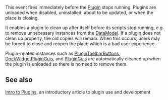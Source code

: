 This event fires immediately before the [Plugin](https://developer.roblox.com/en-us/api-reference/class/Plugin) stops running. Plugins are unloaded when disabled, uninstalled, about to be updated, or when the place is closing.

It enables a plugin to clean up after itself before its scripts stop running, e.g. to remove unnecessary instances from the [DataModel](https://developer.roblox.com/en-us/api-reference/class/DataModel). If a plugin does not clean up properly, the old copies will remain. When this occurs, users may be forced to close and reopen the place which is a bad user experience.

Plugin-related instances such as [PluginToolbarButtons](https://developer.roblox.com/en-us/api-reference/class/PluginToolbarButton), [DockWidgetPluginGuis](https://developer.roblox.com/en-us/api-reference/class/DockWidgetPluginGui), and [PluginGuis](https://developer.roblox.com/en-us/api-reference/class/PluginGui) are automatically cleaned up when the plugin is unloaded so there is no need to remove them.

See also
--------

[Intro to Plugins](https://developer.roblox.com/en-us/articles/Intro-to-Plugins), an introductory article to plugin use and development